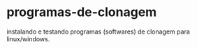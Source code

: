 # programas-de-clonagem
instalando e testando programas (softwares) de clonagem para linux/windows.
